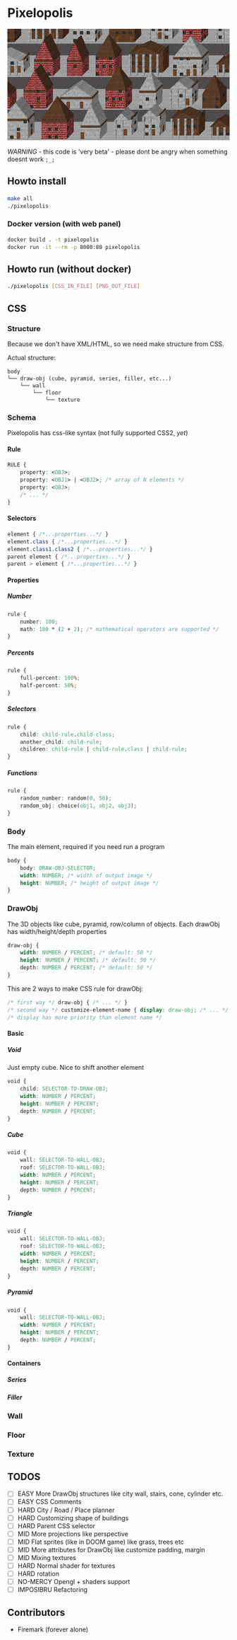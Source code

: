 # Pixelopolis
![oblique](./oblique.png)

*WARNING* - this code is 'very beta' - please dont be angry when something doesnt work `;_;`

## Howto install

```bash
make all
./pixelopolis
```

### Docker version (with web panel)

```bash
docker build . -t pixelopolis
docker run -it --rm -p 8000:80 pixelopolis
```

## Howto run (without docker)

```bash
./pixelopolis [CSS_IN_FILE] [PNG_OUT_FILE]
```

## CSS 

### Structure

Because we don't have XML/HTML, so we need make structure from CSS.

Actual structure:

```
body
└── draw-obj (cube, pyramid, series, filler, etc...)
    └── wall
        └── floor
            └── texture
```

### Schema

Pixelopolis has css-like syntax (not fully supported CSS2, *yet*)

#### Rule
```css
RULE {
    property: <OBJ>;
    property: <OBJ1> | <OBJ2>; /* array of N elements */
    property: <OBJ>;
    /* ... */
}
```

#### Selectors

```css
element { /*...properties...*/ }
element.class { /*...properties...*/ }
element.class1.class2 { /*...properties...*/ }
parent element { /*...properties...*/ } 
parent > element { /*...properties...*/ }
```

#### Properties

##### Number

```css
rule { 
    number: 100;
    math: 100 * (2 + 2); /* mathematical operators are supported */
}
```

##### Percents

```css
rule { 
    full-percent: 100%;
    half-percent: 50%;
}
```

##### Selectors

```css
rule { 
    child: child-rule.child-class;
    another_child: child-rule;
    children: child-rule | child-rule.class | child-rule;
}
```

##### Functions
```css
rule { 
    random_number: random(0, 50); 
    random_obj: choice(obj1, obj2, obj3);
} 
```

### Body

The main element, required if you need run a program
```css
body {
    body: DRAW-OBJ-SELECTOR;
    width: NUMBER; /* width of output image */
    height: NUMBER; /* height of output image */
}
```

### DrawObj

The 3D objects like cube, pyramid, row/column of objects.
Each drawObj has width/height/depth properties

```css
draw-obj {
    width: NUMBER / PERCENT; /* default: 50 */
    height: NUMBER / PERCENT; /* default: 50 */
    depth: NUMBER / PERCENT; /* default: 50 */
}
```

This are 2 ways to make CSS rule for drawObj:

```css
/* first way */ draw-obj { /* ... */ }
/* second way */ customize-element-name { display: draw-obj; /* ... */ }
/* display has more priority than element name */
```

#### Basic

##### Void

Just empty cube. Nice to shift another element

```css
void {
    child: SELECTOR-TO-DRAW-OBJ;
    width: NUMBER / PERCENT;
    height: NUMBER / PERCENT;
    depth: NUMBER / PERCENT;
}
```

##### Cube

```css
void {
    wall: SELECTOR-TO-WALL-OBJ;
    roof: SELECTOR-TO-WALL-OBJ;
    width: NUMBER / PERCENT;
    height: NUMBER / PERCENT;
    depth: NUMBER / PERCENT;
}
```

##### Triangle

```css
void {
    wall: SELECTOR-TO-WALL-OBJ;
    roof: SELECTOR-TO-WALL-OBJ;
    width: NUMBER / PERCENT;
    height: NUMBER / PERCENT;
    depth: NUMBER / PERCENT;
}
```

##### Pyramid

```css
void {
    wall: SELECTOR-TO-WALL-OBJ;
    width: NUMBER / PERCENT;
    height: NUMBER / PERCENT;
    depth: NUMBER / PERCENT;
}
```

#### Containers

##### Series

##### Filler

### Wall

### Floor

### Texture

## TODOS

* [ ] EASY More DrawObj structures like city wall, stairs, cone, cylinder etc.
* [ ] EASY CSS Comments
* [ ] HARD City / Road / Place planner
* [ ] HARD Customizing shape of buildings
* [ ] HARD Parent CSS selector
* [ ] MID More projections like perspective
* [ ] MID Flat sprites (like in DOOM game) like grass, trees etc
* [ ] MID More attributes for DrawObj like customize padding, margin 
* [ ] MID Mixing textures
* [ ] HARD Normal shader for textures
* [ ] HARD rotation
* [ ] NO-MERCY Opengl + shaders support
* [ ] IMPOSIBRU Refactoring

## Contributors

* Firemark (forever alone)
